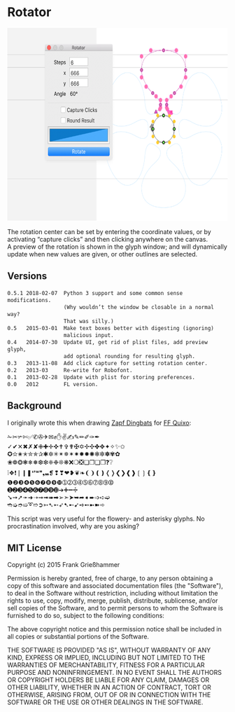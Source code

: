 # Rotator
<img src="rotator.png" width="640" height="440" alt="Rotators gonna Rotate" />

The rotation center can be set by entering the coordinate values, or by activating “capture clicks” and then clicking anywhere on the canvas.  
A preview of the rotation is shown in the glyph window; and will dynamically update when new values are given, or other outlines are selected. 


## Versions
    0.5.1 2018-02-07  Python 3 support and some common sense modifications.
                      (Why wouldn’t the window be closable in a normal way?
                      That was silly.)
    0.5   2015-03-01  Make text boxes better with digesting (ignoring)
                      malicious input.
    0.4   2014-07-30  Update UI, get rid of plist files, add preview glyph,
                      add optional rounding for resulting glyph.
    0.3   2013-11-08  Add click capture for setting rotation center.
    0.2   2013-03     Re-write for Robofont.
    0.1   2013-02-28  Update with plist for storing preferences.
    0.0   2012        FL version.


## Background

I originally wrote this when drawing [Zapf Dingbats](http://en.wikipedia.org/wiki/Zapf_Dingbats) for [FF Quixo](https://www.fontfont.com/fonts/quixo):

<p style='font-family:"Zapf Dingbats";'>
    ✁✂✃✄✅✆✇✈✉✊✋✌✍✎✏✐✑✒<br>
    ✓✔✕✖✗✘✙✚✛✜✝✞✟✠✡✢✣✤✥✦✧✨✩<br>
    ✪✫✬✭✮✯✰✱✲✳✴✵✶✷✸✹✺✻✼✽✾✿<br>
    ❀❁❂❃❄❅❆❇❈❉❊❋❌❍❎❏❐❑❒❓❔<br>
    ❕❖❗❘❙❚❛❜❝❞❟❠❡❢❣❤❥❦❧❨❩❪❫❬❭❮❯❰❱❲❳❴❵<br>    
    ❶❷❸❹❺❻❼❽❾❿➀➁➂➃➄➅➆➇➈➉<br>
    ➊➋➌➍➎➏➐➑➒➓➔➕➖➗<br>
    ➘➙➚➛➜➝➞➟➠➡➢➣➤➥➦➧➨➩➪➫<br>
    ➬➭➮➯➰➱➲➳➴➵➶➷➸➹➺➻➼➽➾<br>
</p>
This script was very useful for the flowery- and asterisky glyphs.  
No procrastination involved, why are you asking?


## MIT License

Copyright (c) 2015 Frank Grießhammer

Permission is hereby granted, free of charge, to any person obtaining a copy of this software and associated documentation files (the "Software"), to deal in the Software without restriction, including without limitation the rights to use, copy, modify, merge, publish, distribute, sublicense, and/or sell copies of the Software, and to permit persons to whom the Software is furnished to do so, subject to the following conditions:

The above copyright notice and this permission notice shall be included in all copies or substantial portions of the Software.

THE SOFTWARE IS PROVIDED "AS IS", WITHOUT WARRANTY OF ANY KIND, EXPRESS OR IMPLIED, INCLUDING BUT NOT LIMITED TO THE WARRANTIES OF MERCHANTABILITY, FITNESS FOR A PARTICULAR PURPOSE AND NONINFRINGEMENT. IN NO EVENT SHALL THE AUTHORS OR COPYRIGHT HOLDERS BE LIABLE FOR ANY CLAIM, DAMAGES OR OTHER LIABILITY, WHETHER IN AN ACTION OF CONTRACT, TORT OR OTHERWISE, ARISING FROM, OUT OF OR IN CONNECTION WITH THE SOFTWARE OR THE USE OR OTHER DEALINGS IN THE SOFTWARE.
